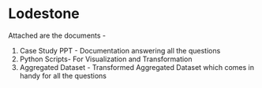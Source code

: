 # Lodestone

Attached are the documents -
1. Case Study PPT - Documentation answering all the questions 
2. Python Scripts- For Visualization and Transformation
3. Aggregated Dataset - Transformed Aggregated Dataset which comes in handy for all the questions
